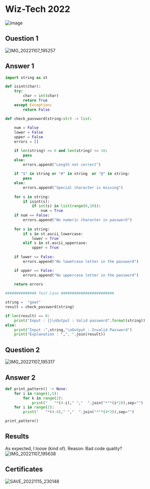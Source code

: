 #  Wiz-Tech 2022
![image](https://user-images.githubusercontent.com/68729523/200016579-6486d398-c4b3-42c5-acef-63c86b95915b.png)
## Ouestion 1 
![IMG_20221107_195257](https://user-images.githubusercontent.com/68729523/200333968-c7685649-8954-4d7b-92ea-744486db5ce6.jpg)
## Answer 1
```python
import string as st

def isint(char):
    try:
        char = int(char)
        return True
    except Exception:
        return False

def check_password(string:str) -> list:
    
    num = False
    lower = False
    upper = False
    errors = []

    if len(string) >= 6 and len(string) <= 16:
        pass
    else:
        errors.append("Length not correct")
    
    if "$" in string or "#" in string  or "@" in string:
        pass
    else:
        errors.append("Special character is missing")
    
    for s in string:
        if isint(s):
            if int(s) in list(range(0,10)):
                num = True 
    if num == False:
        errors.append("No numeric character in password")
        
    for s in string:
        if s in st.ascii_lowercase:
            lower = True
        elif s in st.ascii_uppercase:
            upper = True
    
    if lower == False:
        errors.append("No lowetcase letter in the password")

    if upper == False:
        errors.append("No uppercase letter in the password")
    
    return errors

############## Test Case ########################

string =  "goat"
result = check_password(string)

if len(result) == 0:
    print("Input : {}\nOutput : Valid password".format(string))
else:
    print("Input :",string,"\nOutput : Invalid Password")
    print("Explanation : ",", ".join(result))

```
## Question 2
![IMG_20221107_195317](https://user-images.githubusercontent.com/68729523/200333994-0051e680-62a6-45f6-9797-ca295194715a.jpg)
## Answer 2
```python
def print_pattern() -> None:
    for i in range(1,5):
        for k in range(2):
            print("   "*(4-i)," ","  ".join("*"*(i*2)),sep="")
    for i in range(2):
        print("   "*(4-4)," ","  ".join("*"*(4*2)),sep="")

print_pattern()

```
## Results
As expected, I loose (kind of). Reason: Bad code quality?
![IMG_20221107_195638](https://user-images.githubusercontent.com/68729523/200334478-a790f9ba-c1c4-4a8e-854e-d7d6409f400e.jpg)

## Certificates
![SAVE_20221115_230148](https://user-images.githubusercontent.com/68729523/201987832-80019933-2480-4964-9cd1-678c79afe96d.jpg)
